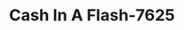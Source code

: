 ---
f_zip-code: 78130
f_state-code: TX
title: Cash In A Flash-7625
f_phone: 830-608-0527
f_city-only: New Braunfels
f_address: 373 Landa Street New Braunfels
f_location-unique-id: '7625'
slug: cash-in-a-flash-7625
updated-on: '2024-05-30T13:46:58.046Z'
created-on: '2024-05-30T13:36:59.803Z'
published-on: '2024-05-30T13:54:32.469Z'
f_city-state: cms/city/new-braunfels-tx.md
f_company: cms/company/cash-in-a-flash.md
f_state: cms/state/texas.md
layout: '[payday-loan].html'
tags: payday-loan
---